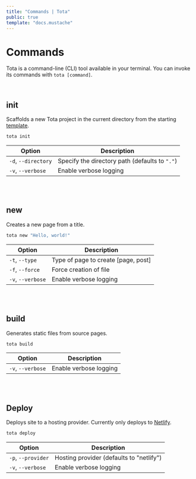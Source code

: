 ```yaml
---
title: "Commands | Tota"
public: true
template: "docs.mustache"
---
```


# Commands

Tota is a command-line (CLI) tool available in your terminal. You can invoke its
commands with `tota [command]`.

<br>

## init

Scaffolds a new Tota project in the current directory from the starting
[template](https://github.com/tota-dart/tota-starter).

```bash
tota init
```

Option | Description
--- | ---
`-d`, `--directory` | Specify the directory path (defaults to `"."`)
`-v`, `--verbose` | Enable verbose logging

<br>
<br>

## new

Creates a new page from a title.

```bash
tota new "Hello, world!"
```

Option | Description
--- | ---
`-t`, `--type` | Type of page to create [page, post]
`-f`, `--force` | Force creation of file
`-v`, `--verbose` | Enable verbose logging

<br>
<br>

## build

Generates static files from source pages.

```bash
tota build
```

Option | Description
--- | ---
`-v`, `--verbose` | Enable verbose logging

<br>
<br>

## Deploy

Deploys site to a hosting provider. Currently only deploys to
[Netlify](https://www.netlify.com).

```bash
tota deploy
```

Option | Description
--- | ---
`-p`, `--provider` | Hosting provider (defaults to "netlify")
`-v`, `--verbose` | Enable verbose logging
